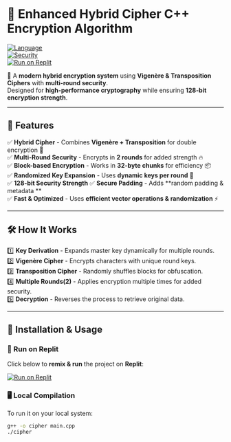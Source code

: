 # 🔐 Enhanced Hybrid Cipher C++ Encryption Algorithm

[![Language](https://img.shields.io/badge/Language-C++-blue.svg)](https://isocpp.org/)  
[![Security](https://img.shields.io/badge/Security-128--bit-green)]()  
[![Run on Replit](https://replit.com/badge/github/kushagrsharma15/kkk)](https://replit.com/@kushagrsharma15/kkk#main.cpp)  

🚀 A **modern hybrid encryption system** using **Vigenère & Transposition Ciphers** with **multi-round security**.  
Designed for **high-performance cryptography** while ensuring **128-bit encryption strength**.  

---

## 🌟 Features  

✅ **Hybrid Cipher** - Combines **Vigenère + Transposition** for double encryption 🔄  
✅ **Multi-Round Security** - Encrypts in **2 rounds** for added strength 🔥  
✅ **Block-based Encryption** - Works in **32-byte chunks** for efficiency 📦  
✅ **Randomized Key Expansion** - Uses **dynamic keys per round** 🎲  
✅ **128-bit Security Strength** 
✅ **Secure Padding** - Adds **random padding & metadata **   
✅ **Fast & Optimized** - Uses **efficient vector operations & randomization** ⚡  

---

## 🛠 How It Works  

1️⃣ **Key Derivation** - Expands master key dynamically for multiple rounds.  
2️⃣ **Vigenère Cipher** - Encrypts characters with unique round keys.  
3️⃣ **Transposition Cipher** - Randomly shuffles blocks for obfuscation.  
4️⃣ **Multiple Rounds(2)** - Applies encryption multiple times for added security.  
5️⃣ **Decryption** - Reverses the process to retrieve original data.  

---


## 📌 Installation & Usage  

### 🔹 Run on Replit  
Click below to **remix & run** the project on **Replit**:  

[![Run on Replit](https://replit.com/badge/github/kushagrsharma15/kkk)](https://replit.com/@kushagrsharma15/kkk#main.cpp)  

### 🖥️ Local Compilation  
To run it on your local system:  
```bash
g++ -o cipher main.cpp
./cipher
